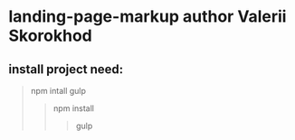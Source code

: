 # landing-page-markup author Valerii Skorokhod
## install project need:
> npm intall gulp
>> npm install 
>>> gulp
